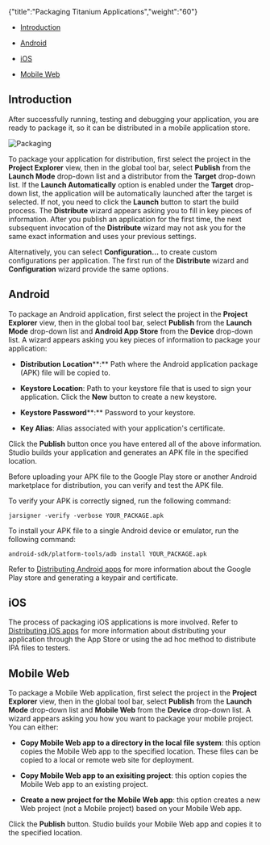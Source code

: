 {"title":"Packaging Titanium Applications","weight":"60"} 

*   [Introduction](#Introduction)
    
*   [Android](#Android)
    
*   [iOS](#iOS)
    
*   [Mobile Web](#MobileWeb)
    

## Introduction

After successfully running, testing and debugging your application, you are ready to package it, so it can be distributed in a mobile application store.

![Packaging](/Images/appc/download/attachments/37524722/Packaging.png)

To package your application for distribution, first select the project in the **Project Explorer** view, then in the global tool bar, select **Publish** from the **Launch Mode** drop-down list and a distributor from the **Target** drop-down list. If the **Launch Automatically** option is enabled under the **Target** drop-down list, the application will be automatically launched after the target is selected. If not, you need to click the **Launch** button to start the build process. The **Distribute** wizard appears asking you to fill in key pieces of information. After you publish an application for the first time, the next subsequent invocation of the **Distribute** wizard may not ask you for the same exact information and uses your previous settings.

Alternatively, you can select **Configuration...** to create custom configurations per application. The first run of the **Distribute** wizard and **Configuration** wizard provide the same options.

## Android

To package an Android application, first select the project in the **Project Explorer** view, then in the global tool bar, select **Publish** from the **Launch Mode** drop-down list and **Android App Store** from the **Device** drop-down list. A wizard appears asking you key pieces of information to package your application:

*   **Distribution Location****:** Path where the Android application package (APK) file will be copied to.
    
*   **Keystore Location**: Path to your keystore file that is used to sign your application. Click the **New** button to create a new keystore.
    
*   **Keystore Password****:** Password to your keystore.
    
*   **Key Alias**: Alias associated with your application's certificate.
    

Click the **Publish** button once you have entered all of the above information. Studio builds your application and generates an APK file in the specified location.

Before uploading your APK file to the Google Play store or another Android marketplace for distribution, you can verify and test the APK file.

To verify your APK is correctly signed, run the following command:

`jarsigner -verify -verbose YOUR_PACKAGE.apk`

To install your APK file to a single Android device or emulator, run the following command:

`android-sdk/platform-tools/adb install YOUR_PACKAGE.apk`

Refer to [Distributing Android apps](/docs/appc/Titanium_SDK/Titanium_SDK_Guide/Preparing_for_Distribution/Distributing_Android_apps/) for more information about the Google Play store and generating a keypair and certificate.

## iOS

The process of packaging iOS applications is more involved. Refer to [Distributing iOS apps](/docs/appc/Titanium_SDK/Titanium_SDK_Guide/Preparing_for_Distribution/Distributing_iOS_apps/) for more information about distributing your application through the App Store or using the ad hoc method to distribute IPA files to testers.

## Mobile Web

To package a Mobile Web application, first select the project in the **Project Explorer** view, then in the global tool bar, select **Publish** from the **Launch Mode** drop-down list and **Mobile Web** from the **Device** drop-down list. A wizard appears asking you how you want to package your mobile project. You can either:

*   **Copy Mobile Web app to a directory in the local file system**: this option copies the Mobile Web app to the specified location. These files can be copied to a local or remote web site for deployment.
    
*   **Copy Mobile Web app to an exisiting project**: this option copies the Mobile Web app to an existing project.
    
*   **Create a new project for the Mobile Web app**: this option creates a new Web project (not a Mobile project) based on your Mobile Web app.
    

Click the **Publish** button. Studio builds your Mobile Web app and copies it to the specified location.
